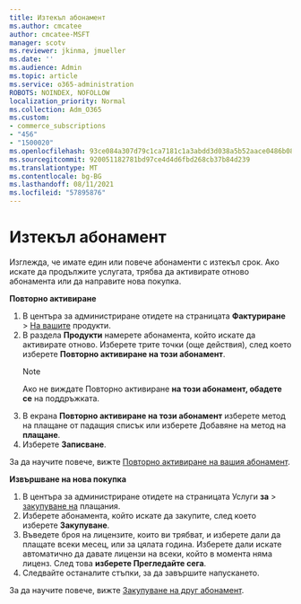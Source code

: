 ```yaml
---
title: Изтекъл абонамент
ms.author: cmcatee
author: cmcatee-MSFT
manager: scotv
ms.reviewer: jkinma, jmueller
ms.date: ''
ms.audience: Admin
ms.topic: article
ms.service: o365-administration
ROBOTS: NOINDEX, NOFOLLOW
localization_priority: Normal
ms.collection: Adm_O365
ms.custom:
- commerce_subscriptions
- "456"
- "1500020"
ms.openlocfilehash: 93ce084a307d79c1ca7181c1a3abdd3d038a5b52aace0486b088cbc6ecb4ff57
ms.sourcegitcommit: 920051182781bd97ce4d4d6fbd268cb37b84d239
ms.translationtype: MT
ms.contentlocale: bg-BG
ms.lasthandoff: 08/11/2021
ms.locfileid: "57895876"
---
```

# <a name="expired-subscription"></a>Изтекъл абонамент

Изглежда, че имате един или повече абонаменти с изтекъл срок. Ако искате да продължите услугата, трябва да активирате отново абонамента или да направите нова покупка.
  
**Повторно активиране**
  
1. В центъра за администриране отидете на страницата **Фактуриране** \> [На вашите](https://go.microsoft.com/fwlink/p/?linkid=842054) продукти.
2. В раздела **Продукти** намерете абонамента, който искате да активирате отново. Изберете трите точки (още действия), след което изберете **Повторно активиране на този абонамент**.
    > [!NOTE]
    > Ако не виждате Повторно активиране **на този абонамент, обадете се** на поддръжката.
3. В екрана **Повторно активиране на този абонамент** изберете метод на плащане от падащия списък или изберете Добавяне на метод на **плащане**.
4. Изберете **Записване**.

За да научите повече, вижте [Повторно активиране на вашия абонамент](https://docs.microsoft.com/microsoft-365/commerce/subscriptions/reactivate-your-subscription).

**Извършване на нова покупка**
  
1. В центъра за администриране отидете на страницата Услуги **за** \> [закупуване на](https://go.microsoft.com/fwlink/p/?linkid=868433) плащания.
2. Изберете абонамента, който искате да закупите, след което изберете **Закупуване**.
3. Въведете броя на лицензите, които ви трябват, и изберете дали да плащате всеки месец, или за цялата година. Изберете дали искате автоматично да давате лицензи на всеки, който в момента няма лиценз. След това **изберете Прегледайте сега**.
4. Следвайте останалите стъпки, за да завършите напускането.

За да научите повече, вижте [Закупуване на друг абонамент](https://docs.microsoft.com/microsoft-365/commerce/buy-another-subscription).